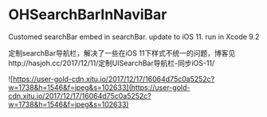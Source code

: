 # OHSearchBarInNaviBar
Customed searchBar embed in searchBar.
update to iOS 11.
run in Xcode 9.2 

定制searchBar导航栏，解决了一些在iOS 11下样式不统一的问题，博客见http://hasjoh.cc/2017/12/11/定制UISearchBar导航栏-同步iOS-11/

![https://user-gold-cdn.xitu.io/2017/12/17/16064d75c0a5252c?w=1738&h=1546&f=jpeg&s=102633](https://user-gold-cdn.xitu.io/2017/12/17/16064d75c0a5252c?w=1738&h=1546&f=jpeg&s=102633)
